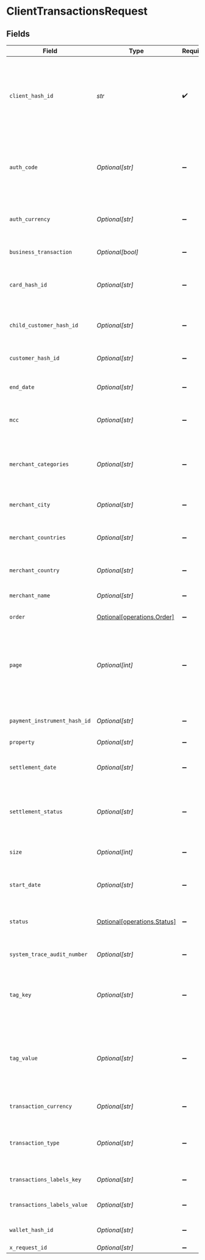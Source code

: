 # ClientTransactionsRequest


## Fields

| Field                                                                                                                                                                                                                               | Type                                                                                                                                                                                                                                | Required                                                                                                                                                                                                                            | Description                                                                                                                                                                                                                         | Example                                                                                                                                                                                                                             |
| ----------------------------------------------------------------------------------------------------------------------------------------------------------------------------------------------------------------------------------- | ----------------------------------------------------------------------------------------------------------------------------------------------------------------------------------------------------------------------------------- | ----------------------------------------------------------------------------------------------------------------------------------------------------------------------------------------------------------------------------------- | ----------------------------------------------------------------------------------------------------------------------------------------------------------------------------------------------------------------------------------- | ----------------------------------------------------------------------------------------------------------------------------------------------------------------------------------------------------------------------------------- |
| `client_hash_id`                                                                                                                                                                                                                    | *str*                                                                                                                                                                                                                               | :heavy_check_mark:                                                                                                                                                                                                                  | Unique client identifier generated and shared before API handshake.<br/>>ℹ️ INFO <br/>>Query parameters are optional. If query parameters are not passed then by default three months transactions will be returned.                | {{clientHashId}}                                                                                                                                                                                                                    |
| `auth_code`                                                                                                                                                                                                                         | *Optional[str]*                                                                                                                                                                                                                     | :heavy_minus_sign:                                                                                                                                                                                                                  | This parameter can be used to filter the transactions based on the authorization code. In case of fund wallet transactions you can provide the systemReferenceNumber as value.                                                      |                                                                                                                                                                                                                                     |
| `auth_currency`                                                                                                                                                                                                                     | *Optional[str]*                                                                                                                                                                                                                     | :heavy_minus_sign:                                                                                                                                                                                                                  | This parameter can filter the transactions based on auth currency and accepts 3-letter [ISO-4217 transaction currency code](https://docs.nium.com/apis/docs/currency-and-country-codes).                                            |                                                                                                                                                                                                                                     |
| `business_transaction`                                                                                                                                                                                                              | *Optional[bool]*                                                                                                                                                                                                                    | :heavy_minus_sign:                                                                                                                                                                                                                  | This parameter can filter the transactions based on businessTransaction flag.                                                                                                                                                       |                                                                                                                                                                                                                                     |
| `card_hash_id`                                                                                                                                                                                                                      | *Optional[str]*                                                                                                                                                                                                                     | :heavy_minus_sign:                                                                                                                                                                                                                  | This field can apply the filter based on the unique card identifier generated during new/add-on card issuance.                                                                                                                      |                                                                                                                                                                                                                                     |
| `child_customer_hash_id`                                                                                                                                                                                                            | *Optional[str]*                                                                                                                                                                                                                     | :heavy_minus_sign:                                                                                                                                                                                                                  | This field contains the unique child customer identifier generated when new child customer created.                                                                                                                                 |                                                                                                                                                                                                                                     |
| `customer_hash_id`                                                                                                                                                                                                                  | *Optional[str]*                                                                                                                                                                                                                     | :heavy_minus_sign:                                                                                                                                                                                                                  | Unique identifier generated with customer creation.                                                                                                                                                                                 |                                                                                                                                                                                                                                     |
| `end_date`                                                                                                                                                                                                                          | *Optional[str]*                                                                                                                                                                                                                     | :heavy_minus_sign:                                                                                                                                                                                                                  | End date for fetching the transaction details. The format for endDate is YYYY-MM-DD.                                                                                                                                                |                                                                                                                                                                                                                                     |
| `mcc`                                                                                                                                                                                                                               | *Optional[str]*                                                                                                                                                                                                                     | :heavy_minus_sign:                                                                                                                                                                                                                  | This parameter can filter the transactions based on 4-digit Merchant Category Codes.                                                                                                                                                |                                                                                                                                                                                                                                     |
| `merchant_categories`                                                                                                                                                                                                               | *Optional[str]*                                                                                                                                                                                                                     | :heavy_minus_sign:                                                                                                                                                                                                                  | This parameter describes the merchant's type of business product or service, also known as the Merchant Category Code (MCC) such as Airlines, Restaurants etc.                                                                      |                                                                                                                                                                                                                                     |
| `merchant_city`                                                                                                                                                                                                                     | *Optional[str]*                                                                                                                                                                                                                     | :heavy_minus_sign:                                                                                                                                                                                                                  | This parameter can filter the transactions based on the merchant city field.                                                                                                                                                        |                                                                                                                                                                                                                                     |
| `merchant_countries`                                                                                                                                                                                                                | *Optional[str]*                                                                                                                                                                                                                     | :heavy_minus_sign:                                                                                                                                                                                                                  | This parameter can filter the transactions based on comma-separated list of 2-letter ISO merchant countries.                                                                                                                        |                                                                                                                                                                                                                                     |
| `merchant_country`                                                                                                                                                                                                                  | *Optional[str]*                                                                                                                                                                                                                     | :heavy_minus_sign:                                                                                                                                                                                                                  | This parameter can filter the transactions based on the merchant country field.                                                                                                                                                     |                                                                                                                                                                                                                                     |
| `merchant_name`                                                                                                                                                                                                                     | *Optional[str]*                                                                                                                                                                                                                     | :heavy_minus_sign:                                                                                                                                                                                                                  | This parameter can filter the transactions based on the merchant name field.                                                                                                                                                        |                                                                                                                                                                                                                                     |
| `order`                                                                                                                                                                                                                             | [Optional[operations.Order]](../../models/operations/order.md)                                                                                                                                                                      | :heavy_minus_sign:                                                                                                                                                                                                                  | The sort order for the results.                                                                                                                                                                                                     |                                                                                                                                                                                                                                     |
| `page`                                                                                                                                                                                                                              | *Optional[int]*                                                                                                                                                                                                                     | :heavy_minus_sign:                                                                                                                                                                                                                  | This API may have lot of data in response and supports pagination. Entire response data is divided into pages with size as the upper limit on the number of data. Integer values from 0 onwards are acceptable.\nDefault page is 0. |                                                                                                                                                                                                                                     |
| `payment_instrument_hash_id`                                                                                                                                                                                                        | *Optional[str]*                                                                                                                                                                                                                     | :heavy_minus_sign:                                                                                                                                                                                                                  | This parameter can filter the transactions based on comma-separated paymentInstrumentHashId.                                                                                                                                        |                                                                                                                                                                                                                                     |
| `property`                                                                                                                                                                                                                          | *Optional[str]*                                                                                                                                                                                                                     | :heavy_minus_sign:                                                                                                                                                                                                                  | Property                                                                                                                                                                                                                            |                                                                                                                                                                                                                                     |
| `settlement_date`                                                                                                                                                                                                                   | *Optional[str]*                                                                                                                                                                                                                     | :heavy_minus_sign:                                                                                                                                                                                                                  | This parameter can filter the transactions based on the settlement date of the transaction in format yyyyMMdd.                                                                                                                      |                                                                                                                                                                                                                                     |
| `settlement_status`                                                                                                                                                                                                                 | *Optional[str]*                                                                                                                                                                                                                     | :heavy_minus_sign:                                                                                                                                                                                                                  | This parameter can filter the transactions based on settlement status. The detailed list of possible values is available in the response of this API.                                                                               |                                                                                                                                                                                                                                     |
| `size`                                                                                                                                                                                                                              | *Optional[int]*                                                                                                                                                                                                                     | :heavy_minus_sign:                                                                                                                                                                                                                  | This will decide the number of elements per page. Typical values can be 1-20.                                                                                                                                                       |                                                                                                                                                                                                                                     |
| `start_date`                                                                                                                                                                                                                        | *Optional[str]*                                                                                                                                                                                                                     | :heavy_minus_sign:                                                                                                                                                                                                                  | From date for fetching the transaction details. The format for startDate is YYYY-MM-DD.                                                                                                                                             |                                                                                                                                                                                                                                     |
| `status`                                                                                                                                                                                                                            | [Optional[operations.Status]](../../models/operations/status.md)                                                                                                                                                                    | :heavy_minus_sign:                                                                                                                                                                                                                  | This parameter can filter the transactions based on status. The detailed list of possible values is available in the response of this API.                                                                                          |                                                                                                                                                                                                                                     |
| `system_trace_audit_number`                                                                                                                                                                                                         | *Optional[str]*                                                                                                                                                                                                                     | :heavy_minus_sign:                                                                                                                                                                                                                  | This parameter can filter the transactions based on systemTraceAuditNumber.                                                                                                                                                         |                                                                                                                                                                                                                                     |
| `tag_key`                                                                                                                                                                                                                           | *Optional[str]*                                                                                                                                                                                                                     | :heavy_minus_sign:                                                                                                                                                                                                                  | This parameter can filter the transactions, based on the exact value of tagKey defined against transactions. This can be used as an independent search parameter.                                                                   |                                                                                                                                                                                                                                     |
| `tag_value`                                                                                                                                                                                                                         | *Optional[str]*                                                                                                                                                                                                                     | :heavy_minus_sign:                                                                                                                                                                                                                  | This parameter can filter the transactions, based on the approximating value of tagValue(that may be mapped for a tagKey defined against transactions). This can be used as an independent search parameter.                        |                                                                                                                                                                                                                                     |
| `transaction_currency`                                                                                                                                                                                                              | *Optional[str]*                                                                                                                                                                                                                     | :heavy_minus_sign:                                                                                                                                                                                                                  | This field contains the 3-letter [ISO-4217 transaction currency code](https://www.iso.org/iso-4217-currency-codes.html).                                                                                                            |                                                                                                                                                                                                                                     |
| `transaction_type`                                                                                                                                                                                                                  | *Optional[str]*                                                                                                                                                                                                                     | :heavy_minus_sign:                                                                                                                                                                                                                  | This field contains the transaction can be one of the complete list of transactions mentioned in [Glossary of Transaction Types](https://docs.nium.com/baas/get-transactions#glossary-of-transaction-types).                        |                                                                                                                                                                                                                                     |
| `transactions_labels_key`                                                                                                                                                                                                           | *Optional[str]*                                                                                                                                                                                                                     | :heavy_minus_sign:                                                                                                                                                                                                                  | This parameter can filter the transactions based on transactionsLabelsKey.                                                                                                                                                          |                                                                                                                                                                                                                                     |
| `transactions_labels_value`                                                                                                                                                                                                         | *Optional[str]*                                                                                                                                                                                                                     | :heavy_minus_sign:                                                                                                                                                                                                                  | This parameter can filter the transactions based on transactionsLabelsValue.                                                                                                                                                        |                                                                                                                                                                                                                                     |
| `wallet_hash_id`                                                                                                                                                                                                                    | *Optional[str]*                                                                                                                                                                                                                     | :heavy_minus_sign:                                                                                                                                                                                                                  | Unique wallet identifier generated simultaneously with customer creation.                                                                                                                                                           |                                                                                                                                                                                                                                     |
| `x_request_id`                                                                                                                                                                                                                      | *Optional[str]*                                                                                                                                                                                                                     | :heavy_minus_sign:                                                                                                                                                                                                                  | Enter a unique UUID value                                                                                                                                                                                                           | {{$guid}}                                                                                                                                                                                                                           |